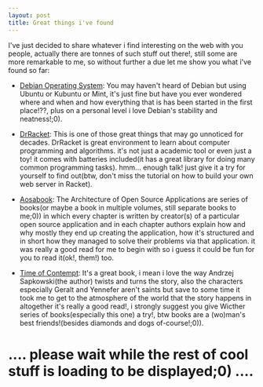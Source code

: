 ```yaml
---
layout: post
title: Great things i've found
---
```


I've just decided to share whatever i find interesting on the web with you people, actually there are tonnes of such stuff out there!, still some are more remarkable to me, so without further a due let me show you what i've found so far:

  
  * <a href="https://www.debian.org/">Debian Operating System</a>: You may haven't heard of Debian but using Ubuntu or Kubuntu or Mint, it's just fine but have you ever wondered where and when and how everything that is has been started in the first place!??, plus on a personal level i love Debian's stability and neatness!;0).

  * <a href="http://racket-lang.org/">DrRacket</a>: This is one of those great things that may go unnoticed for decades. DrRacket is great environment to learn about computer programming and algorithms. it's not just a academic tool or even just a toy! it comes with batteries included(it has a great library for doing many common programming tasks). hmm... enough talk! just give it a try for yourself to find out(btw, don't miss the tutorial on how to build your own web server in Racket).
  
  * <a href="http://aosabook.org/en/index.html">Aosabook</a>: The Architecture of Open Source Applications are series of books(or maybe a book in multiple volumes, still separate books to me;0)) in which every chapter is written by creator(s) of a particular open source application and in each chapter authors explain how and why mostly they end up creating the application, how it's structured and in short how they managed to solve their problems via that application. it was really a good read for me to begin with so i guess it could be fun for you to read it(ok!, them!) too.

  * <a href="http://en.wikipedia.org/wiki/Time_of_Contempt/">Time of Contempt</a>: It's a great book, i mean i love the way Andrzej Sapkowski(the author) twists and turns the story, also the characters especially Geralt and Yennefer aren't saints but save to some time it took me to get to the atmosphere of the world that the story happens in altogether it's really a good read!, i strongly suggest you give Wicther series of books(especially this one) a try!, btw books are a (wo)man's best friends!(besides diamonds and dogs of-course!;0)).  

  .... please wait while the rest of cool stuff is loading to be displayed;0) ....
  ================================================================================






